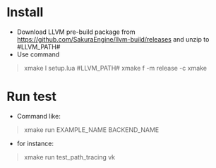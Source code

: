 # Install
* Download LLVM pre-build package from https://github.com/SakuraEngine/llvm-build/releases and unzip to #LLVM_PATH#
* Use command
> xmake l setup.lua #LLVM_PATH#
> xmake f -m release -c
> xmake

# Run test
* Command like:
> xmake run EXAMPLE_NAME BACKEND_NAME
* for instance:
> xmake run test_path_tracing vk